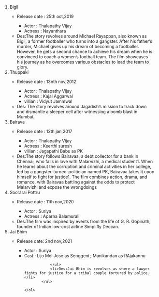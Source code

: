 <!DOCTYPE html>
<html lang="en">
<head>
    <meta charset="UTF-8">
    <meta name="viewport" content="width=device-width, initial-scale=1.0">
    <title>Document</title>
</head>
<body>
    <ol><li>Bigil</li>
        <ul>
            <li>Release date : 25th oct,2019</li>
            <ul>
            <li>Actor : Thalapathy Vijay</li>
            <li>Actress : Nayanthara</li>
            </ul>
            <li>Des:The story revolves around Michael Rayappan, also known as Bigil, a former footballer who turns into a gangster. After his father’s murder, Michael gives up his dream of becoming a footballer. However, he gets a second chance to achieve his dream when he is convinced to coach a women’s football team. The film showcases his journey as he overcomes various obstacles to lead the team to glory.      
            </li>
        </ul>
        <li>Thuppaki</li>
            <ul>
                <li>Release date : 13nth nov,2012</li>
                <ul>
                    <li>Actor : Thalapathy Vijay</li>
                    <li>Actress : Kajal Aggarwal</li>
                    <li>villian : Vidyut Jammwal</li>
                </ul>
                <li>Des: The story revolves around Jagadish’s mission to track down and dismantle a sleeper cell after witnessing a bomb blast in Mumbai.</li>
            </ul>
            <li>Bairava</li>
            <ul>
                <li>Release date : 12th jan,2017</li>
                <ul>
                    <li>Actor : Thalapathy Vijay </li>
                    <li>Actress : Keerthi suresh</li>
                    <li>villian : Jagapathi Babu as PK</li>
                </ul>
                <li>Des:The story follows Bairavaa, a debt collector for a bank in Chennai, who falls in love with Malarvizhi, a medical student1. When he learns about the corruption and criminal activities in her college, led by a gangster-turned-politician named PK, Bairavaa takes it upon himself to fight for justice1. The film combines action, drama, and romance, with Bairavaa battling against the odds to protect Malarvizhi and expose the wrongdoings</li>
            </ul>
            <li>Soorarai Pottru</li>
            <ul>
            <li>Release date : 11th nov,2020</li>
                <ul>
                    <li>Actor : Suriya</li>
                    <li>Actress : Aparna Balamurali</li>
                </ul>
                <li>Des:The film was inspired by events from the life of G. R. Gopinath, founder of Indian low-cost airline Simplifly Deccan.</li>
            </ul>
            <li>Jai Bhim</li>
            <ul>
            <li>Release date: 2nd nov,2021</li>
                <ul>
                    <li>Actor : Suriya</li>
                    <li>Cast : Lijo Mol Jose as Senggeni ; Manikandan as RAjakannu</li>
                    
                </ul>
                <li>Des:Jai Bhim is revolves as where a lawyer fights for justice for a tribal couple tortured by police.</li>
            </ul>

    </ol>
</body>
</html>
